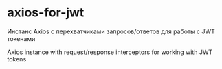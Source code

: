 # axios-for-jwt
Инстанс Axios с перехватчиками запросов/ответов для работы с JWT токенами

Axios instance with request/response interceptors for working with JWT tokens
